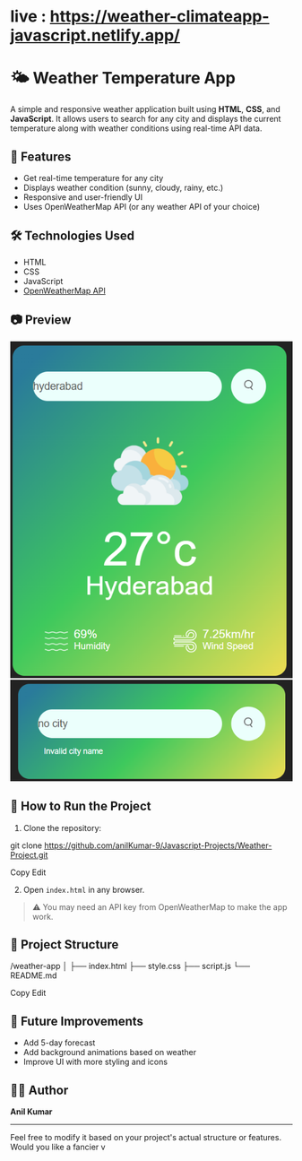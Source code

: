 # live : https://weather-climateapp-javascript.netlify.app/

# 🌤️ Weather Temperature App

A simple and responsive weather application built using **HTML**, **CSS**, and **JavaScript**. It allows users to search for any city and displays the current temperature along with weather conditions using real-time API data.

## 🔧 Features

- Get real-time temperature for any city
- Displays weather condition (sunny, cloudy, rainy, etc.)
- Responsive and user-friendly UI
- Uses OpenWeatherMap API (or any weather API of your choice)

## 🛠️ Technologies Used

- HTML
- CSS
- JavaScript
- [OpenWeatherMap API](https://openweathermap.org/api)

## 📷 Preview

![Weather App Preview](correct.png) <!-- Replace with your screenshot if available -->
![Weather App Preview](invalid.png)

## 🚀 How to Run the Project

1. Clone the repository:

git clone https://github.com/anilKumar-9/Javascript-Projects/Weather-Project.git


Copy
Edit

2. Open `index.html` in any browser.

> ⚠️ You may need an API key from OpenWeatherMap to make the app work.

## 📁 Project Structure

/weather-app
│
├── index.html
├── style.css
├── script.js
└── README.md


Copy
Edit

## 📌 Future Improvements

- Add 5-day forecast
- Add background animations based on weather
- Improve UI with more styling and icons

## 🙋‍♂️ Author

**Anil Kumar**

---

Feel free to modify it based on your project's actual structure or features. Would you like a fancier v